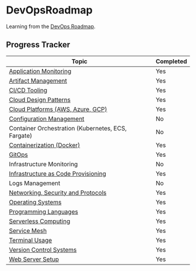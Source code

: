 # DevOpsRoadmap

Learning from the [DevOps Roadmap](https://roadmap.sh/devops).

## Progress Tracker

| Topic                                                                                 | Completed |
| ------------------------------------------------------------------------------------- | --------- |
| [Application Monitoring](Application-Monitoring/readme.md)                            | Yes       |
| [Artifact Management](Artifact-Management/readme.md)                                  | Yes       |
| [CI/CD Tooling](CICD-Tooling/readme.md)                                               | Yes       |
| [Cloud Design Patterns](Cloud-Design-Patterns/readme.md)                              | Yes       |
| [Cloud Platforms (AWS, Azure, GCP)](Cloud-Platforms/readme.md)                        | Yes       |
| [Configuration Management](Configuration-Management/readme.md)                        | No        |
| Container Orchestration (Kubernetes, ECS, Fargate)                                    | No        |
| [Containerization (Docker)](Containerization/readme.md)                               | Yes       |
| [GitOps](GitOps/readme.md)                                                            | Yes       |
| Infrastructure Monitoring                                                             | No        |
| [Infrastructure as Code Provisioning](Infrastructure-As-Code-Provisioning/readme.md)  | Yes       |
| Logs Management                                                                       | No        |
| [Networking, Security and Protocols](Networking-Security-and-Protocols/readme.md)     | Yes       |
| [Operating Systems](Operating-Systems/readme.md)                                      | Yes       |
| [Programming Languages](Programming-Languages/readme.md)                              | Yes       |
| [Serverless Computing](Serverless-Computing/readme.md)                                | Yes       |
| [Service Mesh](Service-Mesh/readme.md)                                                | Yes       |
| [Terminal Usage](Terminal-Usage/readme.md)                                            | Yes       |
| [Version Control Systems](Version-Control-Systems/readme.md)                          | Yes       |
| [Web Server Setup](Web-Server-Setup/readme.md)                                        | Yes       |
